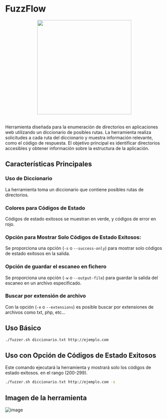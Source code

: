 # FuzzFlow

<div align="center"><img src="https://github.com/0xju4ncaa/FuzzFlow/assets/130152767/84541a86-ca86-4df3-a424-a2853261bfba" width="300px"></div><br>

Herramienta diseñada para la enumeración de directorios en aplicaciones web utilizando un diccionario de posibles rutas. La herramienta realiza solicitudes a cada ruta del diccionario y muestra información relevante, como el código de respuesta. El objetivo principal es identificar directorios accesibles y obtener información sobre la estructura de la aplicación.

## Características Principales
### **Uso de Diccionario** 
La herramienta toma un diccionario que contiene posibles rutas de directorios.
### **Colores para Códigos de Estado** 
Códigos de estado exitosos se muestran en verde, y códigos de error en rojo.
### **Opción para Mostrar Solo Códigos de Estado Exitosos:** 
Se proporciona una opción (`-s` o `--success-only`) para mostrar solo códigos de estado exitosos en la salida.
### **Opción de guardar el escaneo en fichero**
Se proporciona una opción (`-w` o `--output-file`) para guardar la salida del escaneo en un archivo especificado.
### **Buscar por extensión de archivo**
Con la opción (`-e` o `--extensions`) es posible buscar por extensiones de archivos como txt, php, etc...

## Uso Básico
```bash
./fuzzer.sh diccionario.txt http://ejemplo.com
```

## Uso con Opción de Códigos de Estado Exitosos
Este comando ejecutará la herramienta y mostrará solo los códigos de estado exitosos. en el rango (200-299).
```bash
./fuzzer.sh diccionario.txt http://ejemplo.com -s
```
## Imagen de la herramienta
![image](https://github.com/0xju4ncaa/FuzzFlow/assets/130152767/c2c9b6b2-3a2f-466d-a3dc-1d594c77ad12)
